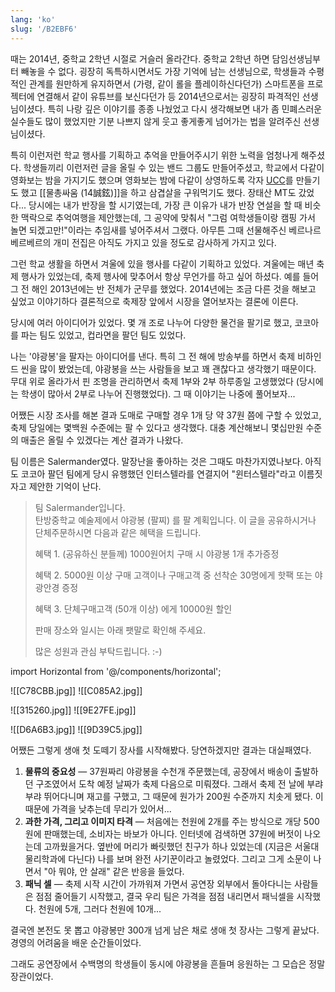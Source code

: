 ```yaml
---
lang: 'ko'
slug: '/B2EBF6'
---
```


때는 2014년, 중학교 2학년 시절로 거슬러 올라간다.
중학교 2학년 하면 담임선생님부터 빼놓을 수 없다.
굉장히 독특하시면서도 가장 기억에 남는 선생님으로,
학생들과 수평적인 관계를 원만하게 유지하면서 (가령, 같이 롤을 플레이하신다던가)
스마트폰을 프로젝터에 연결해서 같이 유튜브를 보신다던가 등
2014년으로서는 굉장히 파격적인 선생님이셨다.
특히 나랑 깊은 이야기를 종종 나눴었고
다시 생각해보면 내가 좀 민폐스러운 실수들도 많이 했었지만
기분 나쁘지 않게 웃고 좋게좋게 넘어가는 법을 알려주신 선생님이셨다.

특히 이런저런 학교 행사를 기획하고 추억을 만들어주시기 위한 노력을 엄청나게 해주셨다.
학생들끼리 이런저런 글을 올릴 수 있는 밴드 그룹도 만들어주셨고,
학교에서 다같이 영화보는 밤을 가지기도 했으며
영화보는 밤에 다같이 상영하도록 각자 [UCC](https://youtu.be/IbzYzWwmggc)를 만들기도 했고
[[물총싸움 (14誠鉉)]]을 하고 삼겹살을 구워먹기도 했다.
장태산 MT도 갔었다...
당시에는 내가 반장을 할 시기였는데,
가장 큰 이유가 내가 반장 연설을 할 때 비슷한 맥락으로 추억여행을 제안했는데, 그 공약에 맞춰서 "그럼 여학생들이랑 캠핑 가서 놀면 되겠고만!"이라는 추임새를 넣어주셔서 그랬다.
아무튼 그때 선물해주신 베르나르 베르베르의 개미 전집은 아직도 가지고 있을 정도로 감사하게 가지고 있다.

그런 학교 생활을 하면서 겨울에 있을 행사를 다같이 기획하고 있었다.
겨울에는 매년 축제 행사가 있었는데, 축제 행사에 맞추어서 항상 무언가를 하고 싶어 하셨다.
예를 들어 그 전 해인 2013년에는 반 전체가 군무를 했었다.
2014년에는 조금 다른 것을 해보고 싶었고 이야기하다 결론적으로 축제장 앞에서 시장을 열어보자는 결론에 이른다.

당시에 여러 아이디어가 있었다. 몇 개 조로 나누어 다양한 물건을 팔기로 했고,
코코아를 파는 팀도 있었고, 컵라면을 팔던 팀도 있었다.

나는 '야광봉'을 팔자는 아이디어를 낸다.
특히 그 전 해에 방송부를 하면서 축제 비하인드 씬을 많이 봤었는데, 야광봉을 쓰는 사람들을 보고 꽤 괜찮다고 생각했기 때문이다.
무대 위로 올라가서 핀 조명을 관리하면서 축제 1부와 2부 하루종일 고생했었다 (당시에는 학생이 많아서 2부로 나누어 진행했었다).
그 때 이야기는 나중에 풀어보자...

어쨌든 시장 조사를 해본 결과 도매로 구매할 경우 1개 당 약 37원 쯤에 구할 수 있었고,
축제 당일에는 몇백원 수준에는 팔 수 있다고 생각했다.
대충 계산해보니 몇십만원 수준의 매출은 올릴 수 있겠다는 계산 결과가 나왔다.

팀 이름은 Salermander였다. 말장난을 좋아하는 것은 그때도 마찬가지였나보다.
아직도 코코아 팔던 팀에게 당시 유행했던 인터스텔라를 연결지어 "윈터스텔라"라고 이름짓자고 제안한 기억이 난다.

> 팀 Salermander입니다.  
> 탄방중학교 예술제에서 야광봉 (팔찌) 를 팔 계획입니다. 이 글을 공유하시거나 단체주문하시면 다음과 같은 혜택을 드립니다.
>
> 혜택 1. (공유하신 분들께) 1000원어치 구매 시 야광봉 1개 추가증정
>
> 혜택 2. 5000원 이상 구매 고객이나 구매고객 중 선착순 30명에게 핫팩 또는 야광안경 증정
>
> 혜택 3. 단체구매고객 (50개 이상) 에게 10000원 할인
>
> 판매 장소와 일시는 아래 팻말로 확인해 주세요.
>
> 많은 성원과 관심 부탁드립니다. :-)

import Horizontal from '@/components/horizontal';

<Horizontal>

![[C78CBB.jpg]]
![[C085A2.jpg]]

</Horizontal>

<Horizontal>

![[315260.jpg]]
![[9E27FE.jpg]]

</Horizontal>

<Horizontal>

![[D6A6B3.jpg]]
![[9D39C5.jpg]]

</Horizontal>

어쨌든 그렇게 생애 첫 도떼기 장사를 시작해봤다. 당연하겠지만 결과는 대실패였다.

1. **물류의 중요성** — 37원짜리 야광봉을 수천개 주문했는데, 공장에서 배송이 출발하던 구조였어서 도착 예정 날짜가 축제 다음으로 미뤄졌다. 그래서 축제 전 날에 부랴부랴 뛰어다니며 재고를 구했고, 그 때문에 원가가 200원 수준까지 치솟게 됐다. 이 때문에 가격을 낮추는데 무리가 있어서...
2. **과한 가격, 그리고 이미지 타격** — 처음에는 천원에 2개를 주는 방식으로 개당 500원에 판매했는데, 소비자는 바보가 아니다. 인터넷에 검색하면 37원에 버젓이 나오는데 고까웠을거다. 옆반에 머리가 빠릿했던 친구가 하나 있었는데 (지금은 서울대 물리학과에 다닌다) 나를 보며 완전 사기꾼이라고 놀렸었다. 그리고 그게 소문이 나면서 "아 뭐야, 안 살래" 같은 반응을 들었다.
3. **패닉 셀** — 축제 시작 시간이 가까워져 가면서 공연장 외부에서 돌아다니는 사람들은 점점 줄어들기 시작했고, 결국 우리 팀은 가격을 점점 내리면서 패닉셀을 시작했다. 천원에 5개, 그러다 천원에 10개...

결국엔 본전도 못 뽑고 야광봉만 300개 넘게 남은 채로 생애 첫 장사는 그렇게 끝났다. 경영의 어려움을 배운 순간들이었다.

그래도 공연장에서 수백명의 학생들이 동시에 야광봉을 흔들며 응원하는 그 모습은 정말 장관이었다.
